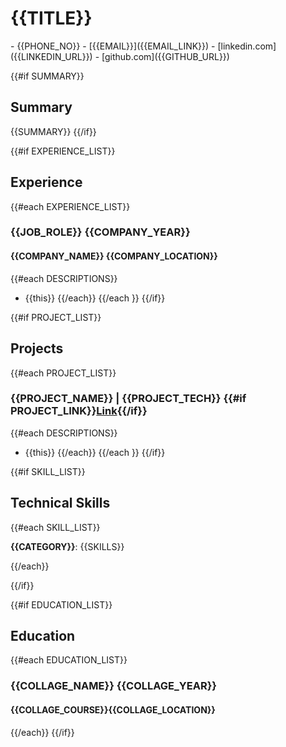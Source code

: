 # {{TITLE}}

<div class="section headerInfo" markdown='1'>
- {{PHONE_NO}}
- [{{EMAIL}}]({{EMAIL_LINK}})
- [linkedin.com]({{LINKEDIN_URL}})
- [github.com]({{GITHUB_URL}})
</div>




<!-- education section  -->
{{#if SUMMARY}}
## Summary
{{SUMMARY}}
{{/if}}


<!-- experience section -->
{{#if EXPERIENCE_LIST}}
## Experience
{{#each EXPERIENCE_LIST}}
### {{JOB_ROLE}} <span class="spacer"></span><span class="normal"> {{COMPANY_YEAR}}</span>
#### {{COMPANY_NAME}} <span class="spacer"></span> {{COMPANY_LOCATION}}
{{#each DESCRIPTIONS}}
- {{this}}
{{/each}}
{{/each }}
{{/if}}

<!-- project section -->
{{#if PROJECT_LIST}}
## Projects
{{#each PROJECT_LIST}}
### {{PROJECT_NAME}}<span class="tech-stack">&nbsp;| {{PROJECT_TECH}} </span><span class="spacer"></span><span class="normal">{{#if PROJECT_LINK}}[Link]({{PROJECT_LINK}}){{/if}}</span>
{{#each DESCRIPTIONS}}
- {{this}}
  {{/each}}
  {{/each }}
{{/if}}


<!-- skills section -->
{{#if SKILL_LIST}}
## Technical Skills
<div class="indent" markdown='1'>
{{#each SKILL_LIST}}

**{{CATEGORY}}**: {{SKILLS}}

{{/each}}
</div>
{{/if}}



<!-- education section  -->
{{#if EDUCATION_LIST}}
## Education
{{#each EDUCATION_LIST}}
### {{COLLAGE_NAME}} <span class="spacer"></span><span class="normal">{{COLLAGE_YEAR}}</span>
#### {{COLLAGE_COURSE}}<span class="spacer"></span>{{COLLAGE_LOCATION}}
{{/each}}
{{/if}}
